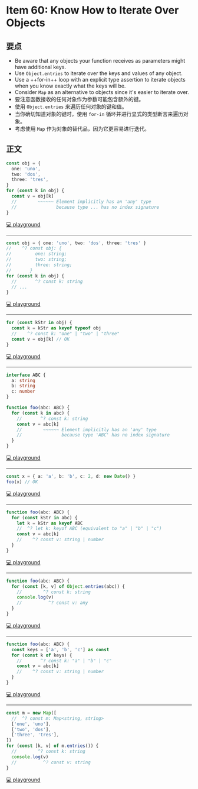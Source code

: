 # Item 60: Know How to Iterate Over Objects

## 要点

- Be aware that any objects your function receives as parameters might have additional keys.
- Use `Object.entries` to iterate over the keys and values of any object.
- Use a ++for-in++ loop with an explicit type assertion to iterate objects when you know exactly what the keys will be.
- Consider `Map` as an alternative to objects since it's easier to iterate over.
- 要注意函数接收的任何对象作为参数可能包含额外的键。
- 使用 `Object.entries` 来遍历任何对象的键和值。
- 当你确切知道对象的键时，使用 `for-in` 循环并进行显式的类型断言来遍历对象。
- 考虑使用 `Map` 作为对象的替代品，因为它更容易进行迭代。

## 正文

```ts
const obj = {
  one: 'uno',
  two: 'dos',
  three: 'tres',
}
for (const k in obj) {
  const v = obj[k]
  //        ~~~~~~ Element implicitly has an 'any' type
  //               because type ... has no index signature
}
```

[💻 playground](https://www.typescriptlang.org/play/?ts=5.4.5#code/MYewdgzgLgBCBGArGBeGBvAUDOYCmAXDAOQCuYIxANNjFAO4hHEAmIE1tUAFgE56ESUfhxoBfANyYAZiF4wAFKEiwA1jACWYOEgCUGWsugwAbqh2IA2qoC6UnAHoHOFy4B+HzzACiAGzwAtnhgsBoBAA6+GsAaUL4AnjDcAIYQMMnaxBnxxHTx4Xi0Tq4lpfB4wMmkEHh5BTAAdE1JqTAUmmAseAAeMBAaAOZgyVCk-JhimEA)

---

```ts
const obj = { one: 'uno', two: 'dos', three: 'tres' }
//    ^? const obj: {
//         one: string;
//         two: string;
//         three: string;
//       }
for (const k in obj) {
  //       ^? const k: string
  // ...
}
```

[💻 playground](https://www.typescriptlang.org/play/?ts=5.4.5#code/MYewdgzgLgBCBGArGBeGBvOYCmAuGA5AK5ggEA0MUA7iPgQCYgQVUAWATtnoVFyzAC+AbgBQAenExpMAHoB+GKEiwEifOglSZOrD2gcAlmADmYybp006MA8bNbLMqJ2747p89t2DRAMxAOGAAKZWgYAGsYYzgkAEoMUWkLSwUlcHCI9z57JJgLADoi0V8gA)

---

```ts
for (const kStr in obj) {
  const k = kStr as keyof typeof obj
  //    ^? const k: "one" | "two" | "three"
  const v = obj[k] // OK
}
```

[💻 playground](https://www.typescriptlang.org/play/?ts=5.4.5#code/MYewdgzgLgBCBGArGBeGBvAUDOYCmAXDAOQCuYIxANNjFAO4hHEAmIE1tUAFgE56ESUfhxoBfANyYAZiF4wAFKEiwA1jACWYOEgCUGWsugwAbqh2IA2qoC6UnAHoHOFy4B+HzzACiAGzwAtnhgsBoBAA6+GsAaUL4AnjDcAIYQMMnaxBnxxHTx4Xi0Tq4lpfB4wMmkEHh5BTAAdE1JqTAUmmAseAAeMBAaAOZgyVCk-JhiMnKKRmoAysIdFvpYOLMw6miqC-KtqnjxINJ1eEcW9jDFLgB6APww66pEAETgeM8wAD4wzwwgH99fnwBM9DOBjGY0AgrLYJI5nAB5ADSE0wQA)

---

```ts
interface ABC {
  a: string
  b: string
  c: number
}

function foo(abc: ABC) {
  for (const k in abc) {
    //       ^? const k: string
    const v = abc[k]
    //        ~~~~~~ Element implicitly has an 'any' type
    //               because type 'ABC' has no index signature
  }
}
```

[💻 playground](https://www.typescriptlang.org/play/?ts=5.4.5#code/MYewdgzgLgBCBGArGBeGBvAUDOYCmAXDAOQCuYIxANNjFAO4hHEAmIE1tUAFgE56ESUfhxoBfANyYAZiF4wAFKEiwA1jACWYOEgCUGWsugwAbqh2IA2qoC6UnAHoHOFy4B+HzzACiAGzwAtnhgsBoBAA6+GsAaUL4AnjDcAIYQMMnaxBnxxHTx4Xi0Tq4lpfB4wMmkEHh5BTAAdE1JqTAUmmAseAAeMBAaAOZgyVCk-JhimFpQeLzSycC1AIIAQgDCBjjJRNC8WgP2MPA7wvuHwERgpAHlvFKTMuTAUBrgMLIgCsnwFzCra-osDhZPIlOBjOotOkfoDaI5nKUAHoAfhgRjUJz2YAGcLR4NgZjQ32A1jsuOKpRgni8fkCwVCESiMTiiRSaQyJGyuSg+UKrgplLKFSqNTqtWI-1ybLaIA6XV6-SGIzGfJgk0mQA)

---

```ts
const x = { a: 'a', b: 'b', c: 2, d: new Date() }
foo(x) // OK
```

[💻 playground](https://www.typescriptlang.org/play/?ts=5.4.5#code/MYewdgzgLgBCBGArGBeGBvAUDOYCmAXDAOQCuYIxANNjFAO4hHEAmIE1tUAFgE56ESUfhxoBfANyYAZiF4wAFKEiwA1jACWYOEgCUGWsugwAbqh2IA2qoC6UnAHoHOFy4B+HzzACiAGzwAtnhgsBoBAA6+GsAaUL4AnjDcAIYQMMnaxBnxxHTx4Xi0Tq4lpfB4wMmkEHh5BTAAdE1JqTAUmmAseAAeMBAaAOZgyVCk-JhimFpQeLzSycC1AIIAQgDCBjjJRNC8WgP2MPA7wvuHwERgpAHlvFKTMuTAUBrgMLIgCsnwFzCra-osDhZPIlOBjOotOkfoDaI5nKUAHoAfhgRjUJz2YAGcLR4NgZjQ32A1jsuOKpRgni8fkCwVCESiMTiiRSaQyJGyuSg+UKrgplLKFSqNTqtWI-1ybLaIA6XV6-SGIzGfJgk0m6JgvTQ6G2nOoR2Y8ANvwATFQYCxLnh6DAACIjPAKXSSGQgT7dXQSeEwADyAGlMEA)

---

```ts
function foo(abc: ABC) {
  for (const kStr in abc) {
    let k = kStr as keyof ABC
    //  ^? let k: keyof ABC (equivalent to "a" | "b" | "c")
    const v = abc[k]
    //    ^? const v: string | number
  }
}
```

[💻 playground](https://www.typescriptlang.org/play/?ts=5.4.5#code/JYOwLgpgTgZghgYwgAgIICEDCyDeAoZZOALmQGcwpQBzAbgOQCNSKqQ6GFSQBXAW0bR6AXzwweIBGGAB7EMhgyZACjiMuaLAEpcDRVGTKEcisgDWAZUrJQRdTvyFCAGwhhzyALzmrBuGXMIAE8ZGE1MeidkAHpowgA9AH5kV3czUjNg0PCGQmMQUwA3LzsEAG0zAF1Ip1iopOR8opZKGmQAH2ReAWgGUVEwIIAHFAAlCDIZZ0KIAB5RuAB3AD4ShcXkCAAPSBAAEwCAMQkpWXlk9eRSHDKAaRt5TJCw9crSdbvK4XpBkeQLILgAAW92840m0zmT2yGEwy3odQSyV+KABwNByAARHBMR0sYxcZ1MQhMXg8EA)

---

```ts
function foo(abc: ABC) {
  for (const [k, v] of Object.entries(abc)) {
    //        ^? const k: string
    console.log(v)
    //          ^? const v: any
  }
}
```

[💻 playground](https://www.typescriptlang.org/play/?ts=5.4.5#code/JYOwLgpgTgZghgYwgAgIICEDCyDeAoZZOALmQGcwpQBzAbgOQCNSKqQ6GFSQBXAW0bR6AXzwweIBGGAB7EMhgyZACjiMuaLAEpcDRVGTKEcisgDaAawA0yAG4BdZDJjIA8owBWEKQDoI4KggyVXUtHXxCQgB6KMi45AA9AH5kYxBTCxZKGgZCNLIZABsIH0KZamVbLXo4mPj45NSTMDtSOBAATwZRUSA)

---

```ts
function foo(abc: ABC) {
  const keys = ['a', 'b', 'c'] as const
  for (const k of keys) {
    //       ^? const k: "a" | "b" | "c"
    const v = abc[k]
    //    ^? const v: string | number
  }
}
```

[💻 playground](https://www.typescriptlang.org/play/?ts=5.4.5#code/JYOwLgpgTgZghgYwgAgIICEDCyDeAoZZOALmQGcwpQBzAbgOQCNSKqQ6GFSQBXAW0bR6AXzwweIBGGAB7EMhgyZACjiMuaLAEpcnORWQBrCAE8yyALzIA2gHI4tgDTJbjJy4S2AukXMJ9YPSEilDIyv4gBobIMjBGpmQ6+ISEAPSpKZkAegD8yBFRpABEcEXIAD7IRYxllUUIRQyEBWDIAG6WROrWhl5BKenZeS3tLJQ0Fci8AtAMoqJAA)

---

```ts
const m = new Map([
  //  ^? const m: Map<string, string>
  ['one', 'uno'],
  ['two', 'dos'],
  ['three', 'tres'],
])
for (const [k, v] of m.entries()) {
  //        ^? const k: string
  console.log(v)
  //          ^? const v: string
}
```

[💻 playground](https://www.typescriptlang.org/play/?ts=5.4.5#code/JYOwLgpgTgZghgYwgAgIICEDCyDeAoZZOALmQGcwpQBzAbgOQCNSKqQ6GFSQBXAW0bR6AXzwIA9iArI+yALzIQEAO7IAsnAAOACgDaDAPQHCAPQD8yCVLAzSGzQB5WNADTlKNAHwNdAckkQvm6+PCDivgC6Lj6+YMrhwQAm4mSR0YR+YAAWUBCBwZQQqVF4EQCU9DDiUMjaVtK6ANZuAG4RyOIwMgB0EOBURdplZbiGxoQTphb1No0sHuyckmTiADYQ3avi1NotFWOTh8jmlss2LfNs1HiiQA)
